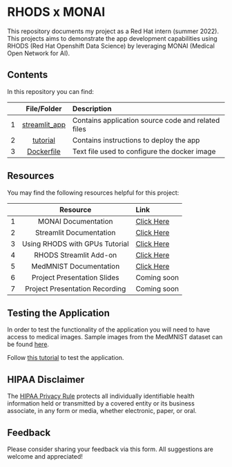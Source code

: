# RHODS x MONAI

This repository documents my project as a Red Hat intern (summer 2022). 
This projects aims to demonstrate the app development capabilities using 
RHODS (Red Hat Openshift Data Science) by leveraging MONAI (Medical Open Network for AI).

## Contents

In this repository you can find: 

|  | **File/Folder**                   |                                  Description                               |
|-:|:---------------------------------:|:---------------------------------------------------------------------------|
| 1| [streamlit_app](./streamlit_app)  |  Contains application source code and related files  |
| 2| [tutorial](./tutorial)            |  Contains instructions to deploy the app  |
| 3| [Dockerfile](./Dockerfile)        |  Text file used to configure the docker image  |

## Resources

You may find the following resources helpful for this project:



|  | **Resource**                                  |                                                              Link                                                         |
|-:|:----------------------------------------------------:|:---------------------------------------------------------------------------------------------------------------------------|
| 1| MONAI Documentation                                  | [Click Here](https://github.com/Project-MONAI/MONAI)                                                                       |
| 2| Streamlit Documentation                              | [Click Here](https://docs.streamlit.io/)                                                                                   |
| 3| Using RHODS with GPUs Tutorial                       | [Click Here](https://docs.google.com/presentation/d/1djPRIfaCmX_u5Bvw_qr3dUkO6r-gGXlQ8Df6SUbb8sk/edit?pli=1#slide=id.p)    |
| 4| RHODS Streamlit Add-on                               | [Click Here](./tutorial/streamlit_add_on.md)  |
| 5| MedMNIST Documentation                               | [Click Here](https://github.com/MedMNIST/MedMNIST)  |
| 6| Project Presentation Slides                          | Coming soon   |
| 7| Project Presentation Recording                       | Coming soon   |


## Testing the Application

In order to test the functionality of the application you will need 
to have access to medical images. Sample images from the MedMNIST dataset 
can be found [here](https://www.kaggle.com/datasets/andrewmvd/medical-mnist).

Follow [this tutorial](./tutorial/deploy_app.md) to test the application. 



## HIPAA Disclaimer

The [HIPAA Privacy Rule](https://www.hhs.gov/hipaa/for-professionals/privacy/index.html#:~:text=The%20HIPAA%20Privacy%20Rule&text=The%20Rule%20requires%20appropriate%20safeguards,information%20without%20an%20individual's%20authorization.) protects all individually identifiable health information held or transmitted by a covered entity or its business associate, in any form or media, whether electronic, paper, or oral.


## Feedback 

Please consider sharing your feedback via this form. All suggestions are welcome and appreciated!
